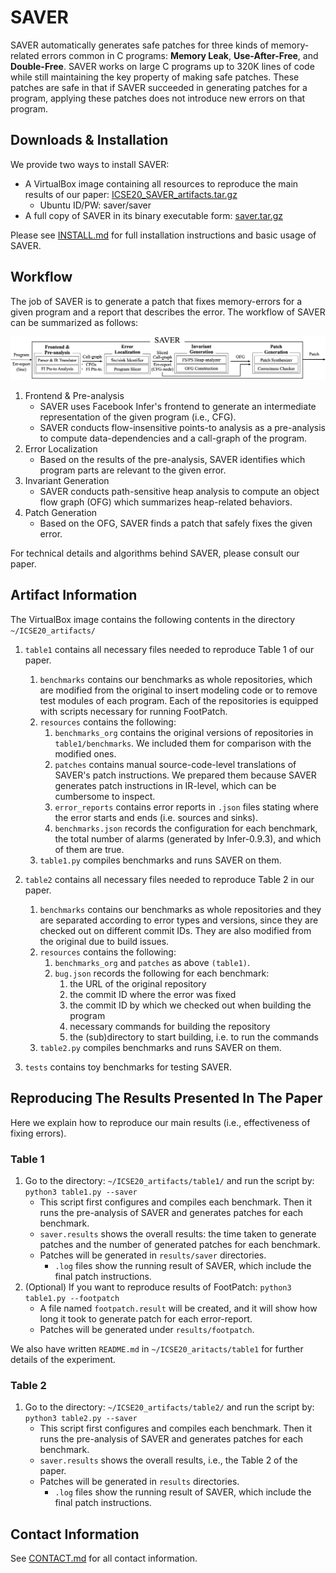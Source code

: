 # SAVER

SAVER automatically generates safe patches for three kinds of memory-related errors common in C programs: **Memory Leak**, **Use-After-Free**, and **Double-Free**. SAVER works on large C programs up to 320K lines of code while still maintaining the key property of making safe patches. These patches are safe in that if SAVER succeeded in generating patches for a program, applying these patches does not introduce new errors on that program.

## Downloads & Installation
We provide two ways to install SAVER:
* A VirtualBox image containing all resources to reproduce the main results of our paper: [ICSE20_SAVER_artifacts.tar.gz](https://drive.google.com/open?id=1PHUBRDuzSKxHRIbUYNgdNnPamiSp0Fe1)
   * Ubuntu ID/PW: saver/saver
* A full copy of SAVER in its binary executable form: [saver.tar.gz](https://drive.google.com/open?id=1DP-jZBIIRLBRw2rxK2WujHclo1zvGURn)

Please see [INSTALL.md](./INSTALL.md) for full installation instructions and basic usage of SAVER.

## Workflow

The job of SAVER is to generate a patch that fixes memory-errors for a given program and a report that describes the error. The workflow of SAVER can be summarized as follows:

<p align="center"><img src="system.png"/></p>

1. Frontend & Pre-analysis
    * SAVER uses Facebook Infer's frontend to generate an intermediate representation of the given program (i.e., CFG).
    * SAVER conducts flow-insensitive points-to analysis as a pre-analysis to compute data-dependencies and a call-graph of the program.
2. Error Localization
    * Based on the results of the pre-analysis, SAVER identifies which program parts are relevant to the given error.
3. Invariant Generation
    * SAVER conducts path-sensitive heap analysis to compute an object flow graph (OFG) which summarizes heap-related behaviors.
4. Patch Generation
    * Based on the OFG, SAVER finds a patch that safely fixes the given error.

For technical details and algorithms behind SAVER, please consult our paper.

## Artifact Information

The VirtualBox image contains the following contents in the directory `~/ICSE20_artifacts/`
1. `table1` contains all necessary files needed to reproduce Table 1 of our paper.
    1. `benchmarks` contains our benchmarks as whole repositories, which are modified from the original to insert modeling code or to remove test modules of each program. Each of the repositories is equipped with scripts necessary for running FootPatch.
    2. `resources` contains the following:
        1. `benchmarks_org` contains the original versions of repositories in `table1/benchmarks`. We included them for comparison with the modified ones.
        2. `patches` contains manual source-code-level translations of SAVER's patch instructions. We prepared them because SAVER generates patch instructions in IR-level, which can be cumbersome to inspect. 
        3. `error_reports` contains error reports in `.json` files stating where the error starts and ends (i.e. sources and sinks).
        4. `benchmarks.json` records the configuration for each benchmark, the total number of alarms (generated by Infer-0.9.3), and which of them are true.
    3. `table1.py` compiles benchmarks and runs SAVER on them.
 
2. `table2` contains all necessary files needed to reproduce Table 2 in our paper.
    1. `benchmarks` contains our benchmarks as whole repositories and they are separated according to error types and versions, since they are checked out on different commit IDs. They are also modified from the original due to build issues.
    2. `resources` contains the following:
         1. `benchmarks_org` and `patches` as above `(table1)`.
         2. `bug.json` records the following for each benchmark:
            1. the URL of the original repository
            2. the commit ID where the error was fixed
            3. the commit ID by which we checked out when building the program
            4. necessary commands for building the repository
            5. the (sub)directory to start building, i.e. to run the commands
    3. `table2.py` compiles benchmarks and runs SAVER on them.
    
3. `tests` contains toy benchmarks for testing SAVER.

## Reproducing The Results Presented In The Paper
Here we explain how to reproduce our main results (i.e., effectiveness of fixing errors).

### Table 1
1. Go to the directory: `~/ICSE20_artifacts/table1/` and run the script by: ``` python3 table1.py --saver ```
    * This script first configures and compiles each benchmark. Then it runs the pre-analysis of SAVER and generates patches for each benchmark.
    * `saver.results` shows the overall results: the time taken to generate patches and the number of generated patches for each benchmark.
    * Patches will be generated in `results/saver` directories.
        * `.log` files show the running result of SAVER, which include the final patch instructions.
2. (Optional) If you want to reproduce results of FootPatch: ```python3 table1.py --footpatch```
    * A file named `footpatch.result` will be created, and it will show how long it took to generate patch for each error-report.
    * Patches will be generated under `results/footpatch`.
    
We also have written `README.md` in `~/ICSE20_aritacts/table1` for further details of the experiment.

### Table 2
1. Go to the directory: `~/ICSE20_artifacts/table2/` and run the script by: ``` python3 table2.py --saver ```
    * This script first configures and compiles each benchmark. Then it runs the pre-analysis of SAVER and generates patches for each benchmark.
    * `saver.results` shows the overall results, i.e., the Table 2 of the paper.
    * Patches will be generated in `results` directories.
        * `.log` files show the running result of SAVER, which include the final patch instructions.

## Contact Information

See [CONTACT.md](./CONTACT.md) for all contact information.
